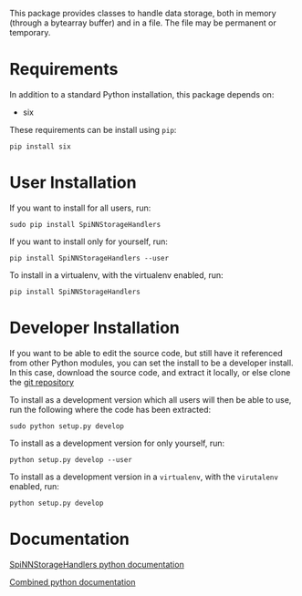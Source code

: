 This package provides classes to handle data storage, both in memory (through
a bytearray buffer) and in a file. The file may be permanent or temporary.

Requirements
============
In addition to a standard Python installation, this package depends on:

 - six

These requirements can be install using `pip`:

    pip install six

User Installation
=================
If you want to install for all users, run:

    sudo pip install SpiNNStorageHandlers

If you want to install only for yourself, run:

    pip install SpiNNStorageHandlers --user

To install in a virtualenv, with the virtualenv enabled, run:

    pip install SpiNNStorageHandlers

Developer Installation
======================
If you want to be able to edit the source code, but still have it referenced
from other Python modules, you can set the install to be a developer install.
In this case, download the source code, and extract it locally, or else clone
the [git repository](https://github.com/SpiNNakerManchester/SpiNNStorageHandlers.git)

To install as a development version which all users will then be able to use,
run the following where the code has been extracted:

    sudo python setup.py develop

To install as a development version for only yourself, run:

    python setup.py develop --user

To install as a development version in a `virtualenv`, with the `virutalenv`
enabled, run:

    python setup.py develop

Documentation
=============
[SpiNNStorageHandlers python documentation](http://spinnstoragehandlers.readthedocs.io)

[Combined python documentation](http://spinnakermanchester.readthedocs.io)